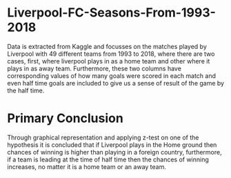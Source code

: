 # Liverpool-FC-Seasons-From-1993-2018
Data is extracted from Kaggle and focusses on the matches played by Liverpool with 49 different teams from 1993 to 2018, where there are two cases, first, where liverpool plays in as a home team and other where it plays in as away team. Furthermore, these two columns have corresponding values of how many goals were scored in each match and even half time goals are included to give us a sense of result of the game by the half time. 

# Primary Conclusion

Through graphical representation and applying z-test on one of the hypothesis it is concluded that if Liverpool plays in the Home ground then chances of winning is higher than playing in a foreign country, furthermore, if a team is leading at the time of half time then the chances of winning increases, no matter it is a home team or an away team.
